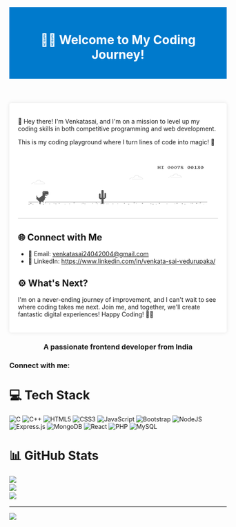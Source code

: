 <!DOCTYPE html>
<html lang="en">
<head>
    <meta charset="UTF-8">
    <meta name="viewport" content="width=device-width, initial-scale=1.0">
</head>
<body>
    <header style="background-color: #007acc; color: white; text-align: center; padding: 20px;">
        <h1>👨‍💻 Welcome to My Coding Journey!</h1>
    </header>
    <div class="container" style="max-width: 800px; margin: 20px auto; background-color: white; padding: 20px; border-radius: 5px; box-shadow: 0 0 10px rgba(0, 0, 0, 0.1);">
        <p> 👋 Hey there! I'm Venkatasai, and I'm on a mission to level up my coding skills in both competitive programming and web development. </p> 
         <p> This is my coding playground where I turn lines of code into magic! 🌟</p>
        <img align="center" alt="Coding" width="1000" src="https://github.com/venkatasai24/venkatasai24/blob/main/dino.gif?raw=true">
        <h2>🌐 Connect with Me</h2>
        <ul>
            <li>📧 Email: <a href="mailto:venkatasai24042004@gmail.com">venkatasai24042004@gmail.com</a></li>
            <li>💼 LinkedIn: <a href="https://www.linkedin.com/in/venkata-sai-vedurupaka/" target="_blank">https://www.linkedin.com/in/venkata-sai-vedurupaka/</a></li>
        </ul>
        <h2>⚙️ What's Next?</h2>
        <p>
         I'm on a never-ending journey of improvement, and I can't wait to see where coding takes me next. Join me, and together, we'll create fantastic digital experiences!
         Happy Coding! 👨‍💻 
        </p>
    </div>
</body>
</html>

<h3 align="center">A passionate frontend developer from India</h3>

<h3 align="left">Connect with me:</h3>
<p align="left">
</p>


# 💻 Tech Stack
 ![C](https://img.shields.io/badge/c-%2300599C.svg?style=for-the-badge&logo=c&logoColor=white)
 ![C++](https://img.shields.io/badge/c++-%2300599C.svg?style=for-the-badge&logo=c%2B%2B&logoColor=white)
![HTML5](https://img.shields.io/badge/html5-%23E34F26.svg?style=for-the-badge&logo=html5&logoColor=white) 
![CSS3](https://img.shields.io/badge/css3-%231572B6.svg?style=for-the-badge&logo=css3&logoColor=white) 
![JavaScript](https://img.shields.io/badge/javascript-%23323330.svg?style=for-the-badge&logo=javascript&logoColor=%23F7DF1E) 
![Bootstrap](https://img.shields.io/badge/bootstrap-%23563D7C.svg?style=for-the-badge&logo=bootstrap&logoColor=white) 
![NodeJS](https://img.shields.io/badge/node.js-6DA55F?style=for-the-badge&logo=node.js&logoColor=white) 
![Express.js](https://img.shields.io/badge/express.js-%23404d59.svg?style=for-the-badge&logo=express&logoColor=%2361DAFB) 
![MongoDB](https://img.shields.io/badge/MongoDB-%234ea94b.svg?style=for-the-badge&logo=mongodb&logoColor=white)
![React](https://img.shields.io/badge/react-%2320232a.svg?style=for-the-badge&logo=react&logoColor=%2361DAFB) 
![PHP](https://img.shields.io/badge/php-%23777BB4.svg?style=for-the-badge&logo=php&logoColor=white) 
![MySQL](https://img.shields.io/badge/mysql-%2300000f.svg?style=for-the-badge&logo=mysql&logoColor=white)



# 📊 GitHub Stats
![](https://github-readme-stats.vercel.app/api?username=venkatasai24&theme=radical&hide_border=false&include_all_commits=true&count_private=false)<br/>
![](https://github-readme-streak-stats.herokuapp.com/?user=venkatasai24&theme=radical&hide_border=false)<br/>
![](https://github-readme-stats.vercel.app/api/top-langs/?username=venkatasai24&theme=radical&hide_border=false&include_all_commits=true&count_private=false&layout=compact)

---

[![](https://visitcount.itsvg.in/api?id=venkatasai24&icon=0&color=6)](https://visitcount.itsvg.in)



